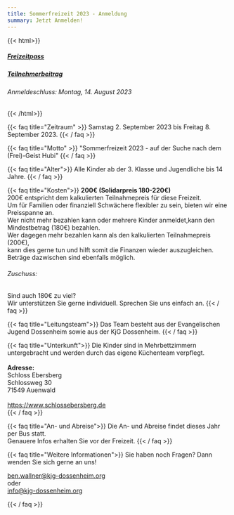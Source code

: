 ```yaml
---
title: Sommerfreizeit 2023 - Anmeldung
summary: Jetzt Anmelden!
---
```


{{< html>}}
<section class=" text-gray-800 text-center">
    <div class="px-3 md:px-4">
        <div>
            <a class="inline-block px-4 py-2 bg-primary-600 text-white font-medium leading-snug rounded-full shadow-md hover:bg-primary-700 hover:shadow-lg focus:bg-primary-700 focus:shadow-lg focus:outline-none focus:ring-0 active:bg-primary-800 active:shadow-lg m-2 md:mr-2"
                href="https://budibase.kjg-dossenheim.org/app/sommerfreizeit-2023" target="_blank" role="button" data-mdb-ripple="true"
                data-mdb-ripple-color="light">
                <h5 class="text-white">Freizeitpass</h5>
            </a>
            <a class="inline-block px-4 py-2 bg-primary-600 text-white font-medium text-sm leading-snug rounded-full shadow-md hover:bg-primary-700 hover:shadow-lg focus:bg-primary-700 focus:shadow-lg focus:outline-none focus:ring-0 active:bg-primary-800 active:shadow-lg m-2 md:mr-2"
                href="https://pretix.kjg-dossenheim.org/kjg-dossenheim/freizeit-2023/" target="_blank" role="button" data-mdb-ripple="true"
                data-mdb-ripple-color="light">
                <h5 class="text-white">Teilnehmerbeitrag</h5>
            </a>
            <span class="text-blue-600">
                <h6>Anmeldeschluss: Montag, 14. August 2023</h6>
            </span>
        </div>
    </div>
</section>
{{< /html>}}

{{< faq title="Zeitraum" >}}
Samstag 2. September 2023 bis Freitag 8. September 2023.
{{< / faq >}}

{{< faq title="Motto" >}}
"Sommerfreizeit 2023 - auf der Suche nach dem (Frei)-Geist Hubi"
{{< / faq >}}

{{< faq title="Alter">}}
Alle Kinder ab der 3. Klasse und Jugendliche bis 14 Jahre.
{{< / faq >}}

{{< faq title="Kosten">}}
**200€ (Solidarpreis 180-220€)**  
200€ entspricht dem kalkulierten Teilnahmepreis für diese Freizeit.  
Um für Familien oder finanziell Schwächere flexibler zu sein, bieten wir eine Preisspanne an.  
Wer nicht mehr bezahlen kann oder mehrere Kinder anmeldet,kann den Mindestbetrag (180€) bezahlen.  
Wer dagegen mehr bezahlen kann als den kalkulierten Teilnahmepreis (200€),  
kann dies gerne tun und hilft somit die Finanzen wieder auszugleichen.  
Beträge dazwischen sind ebenfalls möglich.  
###### Zuschuss:  
Sind auch 180€ zu viel?  
Wir unterstützen Sie gerne individuell. Sprechen Sie uns einfach an.
{{< / faq >}}

{{< faq title="Leitungsteam">}}
Das Team besteht aus der Evangelischen Jugend Dossenheim sowie aus der KjG Dossenheim.
{{< / faq >}}

{{< faq title="Unterkunft">}}
Die Kinder sind in Mehrbettzimmern untergebracht und werden durch das eigene Küchenteam verpflegt.  
   
**Adresse:**  
Schloss Ebersberg  
Schlossweg 30  
71549 Auenwald  
   
https://www.schlossebersberg.de  
{{< / faq >}}

{{< faq title="An- und Abreise">}}
Die An- und Abreise findet dieses Jahr per Bus statt.  
Genauere Infos erhalten Sie vor der Freizeit.
{{< / faq >}}

{{< faq title="Weitere Informationen">}}
Sie haben noch Fragen? Dann wenden Sie sich gerne an uns!
 
ben.wallner@kjg-dossenheim.org  
oder  
info@kjg-dossenheim.org

{{< / faq >}}